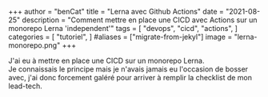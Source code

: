 +++
author = "benCat"
title = "Lerna avec Github Actions"
date = "2021-08-25"
description = "Comment mettre en place une CICD avec Actions sur un monorepo Lerna 'independent'"
tags = [
    "devops",
    "cicd",
    "actions",
]
categories = [
    "tutoriel",
]
#aliases = ["migrate-from-jekyl"]
image = "lerna-monorepo.png"
+++

J'ai eu à mettre en place une CICD sur un monorepo Lerna.  
Je connaissais le principe mais je n'avais jamais eu l'occasion de bosser avec, j'ai donc forcement galéré pour arriver à remplir la checklist de mon lead-tech.
